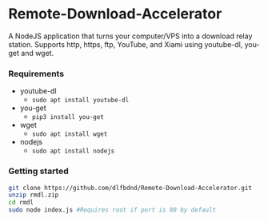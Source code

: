 # Remote-Download-Accelerator
A NodeJS application that turns your computer/VPS into a download relay station. Supports http, https, ftp, YouTube, and Xiami using youtube-dl, you-get and wget.
### Requirements
- youtube-dl
  - `sudo apt install youtube-dl`
- you-get
  - `pip3 install you-get`
- wget
  - `sudo apt install wget`
- nodejs
  - `sudo apt install nodejs`
### Getting started
```bash
git clone https://github.com/dlfbdnd/Remote-Download-Accelerator.git
unzip rmdl.zip
cd rmdl
sudo node index.js #Requires root if port is 80 by default
```
